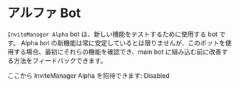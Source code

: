 # アルファ Bot

`InviteManager Alpha` bot は、新しい機能をテストするために使用する bot です。 Alpha bot の新機能は常に安定しているとは限りませんが、このボットを使用する場合、最初にそれらの機能を確認でき、main bot に組み込む前に改善する方法をフィードバックできます。

ここから InviteManager Alpha を招待できます: Disabled
